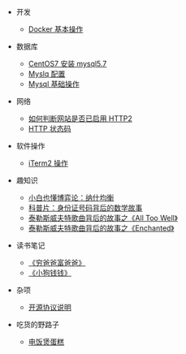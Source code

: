 - 开发
  - [Docker 基本操作](deploy/docker.md)

- 数据库
  - [CentOS7 安装 mysql5.7](database/centos7-installation.md)
  - [Myslq 配置](database/mysql-config.md)
  - [Mysql 基础操作](database/mysql-operations.md)

- 网络
  - [如何判断网站是否已启用 HTTP2](net/http2-judge.md)
  - [HTTP 状态码](net/http-status-code.md)

- 软件操作
  - [iTerm2 操作](soft/iTerm2.md)

- 趣知识
  - [小白也懂博弈论：纳什均衡](kp/nash-equilibrium.md)
  - [科普片：身份证号码背后的数学故事](kp/id-number.md)
  - [泰勒斯威夫特歌曲背后的故事之《All Too Well》](kp/TaylorSwift-All-To-Well.md)
  - [泰勒斯威夫特歌曲背后的故事之《Enchanted》](kp/TaylorSwift-Enchanted.md)

- 读书笔记
  - [《穷爸爸富爸爸》](book/Rich-Dad-Poor-Dad.md)
  - [《小狗钱钱》](book/Money-oder-das-1×1-des-Geldes.md)
  
- 杂项
  - [开源协议说明](others/open-source-agreement.md)

- 吃货的野路子
  - [电饭煲蛋糕](cook/cake.md)